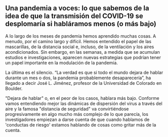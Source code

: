 ## Una pandemia a voces: lo que sabemos de la idea de que la transmisión del COVID-19 se desplomaría si habláramos menos (o más bajo)

A lo largo de los meses de pandemia hemos aprendido muchas cosas. A menudo, por el camino largo y difícil. Hemos entendido el papel de las mascarillas, de la distancia social e, incluso, de la ventilación y los aires acondicionados. Sin embargo, en las semanas, a medida que se acumulan estudios e investigaciones, aparecen nuevas estrategias que podrían tener un papel importante en la modulación de la pandemia.

La última es el silencio. “La verdad es que si todo el mundo dejara de hablar durante un mes o dos, la pandemia probablemente desaparecería”, ha llegado a decir José L. Jiménez, profesor de la Universidad de Colorado en Boulder.

"Dejara de hablar" o, en el peor de los casos, hablara más bajo. Conforme vamos entendiendo mejor las dinámicas de dispersión del virus a través del aire y la famosa "distancia de seguridad" va convirtiéndose progresivamente en algo mucho más complejo de lo que parecía, los investigadores empiezan a darse cuenta de que cuando hablamos de 'conductas de riesgo' estamos hablando de cosas como gritar más de la cuenta.
